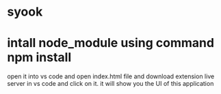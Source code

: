 # syook

# intall node_module using command npm install 
open it into vs code and open index.html file and download extension live server in vs code and click on it. it will show you the UI of this application
